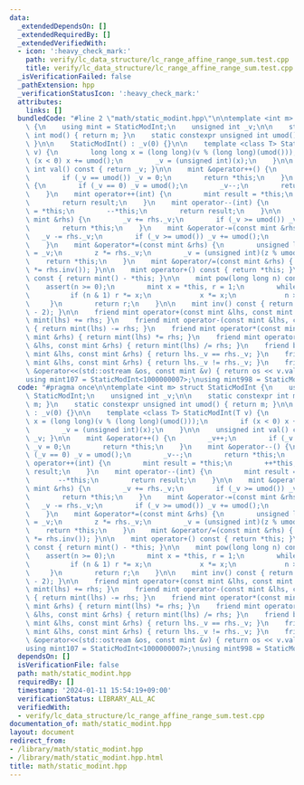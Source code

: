 ```yaml
---
data:
  _extendedDependsOn: []
  _extendedRequiredBy: []
  _extendedVerifiedWith:
  - icon: ':heavy_check_mark:'
    path: verify/lc_data_structure/lc_range_affine_range_sum.test.cpp
    title: verify/lc_data_structure/lc_range_affine_range_sum.test.cpp
  _isVerificationFailed: false
  _pathExtension: hpp
  _verificationStatusIcon: ':heavy_check_mark:'
  attributes:
    links: []
  bundledCode: "#line 2 \"math/static_modint.hpp\"\n\ntemplate <int m> struct StaticModInt\
    \ {\n    using mint = StaticModInt;\n    unsigned int _v;\n\n    static constexpr\
    \ int mod() { return m; }\n    static constexpr unsigned int umod() { return m;\
    \ }\n\n    StaticModInt() : _v(0) {}\n\n    template <class T> StaticModInt(T\
    \ v) {\n        long long x = (long long)(v % (long long)(umod()));\n        if\
    \ (x < 0) x += umod();\n        _v = (unsigned int)(x);\n    }\n\n    unsigned\
    \ int val() const { return _v; }\n\n    mint &operator++() {\n        _v++;\n\
    \        if (_v == umod()) _v = 0;\n        return *this;\n    }\n    mint &operator--()\
    \ {\n        if (_v == 0) _v = umod();\n        _v--;\n        return *this;\n\
    \    }\n    mint operator++(int) {\n        mint result = *this;\n        ++*this;\n\
    \        return result;\n    }\n    mint operator--(int) {\n        mint result\
    \ = *this;\n        --*this;\n        return result;\n    }\n\n    mint &operator+=(const\
    \ mint &rhs) {\n        _v += rhs._v;\n        if (_v >= umod()) _v -= umod();\n\
    \        return *this;\n    }\n    mint &operator-=(const mint &rhs) {\n     \
    \   _v -= rhs._v;\n        if (_v >= umod()) _v += umod();\n        return *this;\n\
    \    }\n    mint &operator*=(const mint &rhs) {\n        unsigned long long z\
    \ = _v;\n        z *= rhs._v;\n        _v = (unsigned int)(z % umod());\n    \
    \    return *this;\n    }\n    mint &operator/=(const mint &rhs) { return (*this\
    \ *= rhs.inv()); }\n\n    mint operator+() const { return *this; }\n    mint operator-()\
    \ const { return mint() - *this; }\n\n    mint pow(long long n) const {\n    \
    \    assert(n >= 0);\n        mint x = *this, r = 1;\n        while (n) {\n  \
    \          if (n & 1) r *= x;\n            x *= x;\n            n >>= 1;\n   \
    \     }\n        return r;\n    }\n\n    mint inv() const { return pow(umod()\
    \ - 2); }\n\n    friend mint operator+(const mint &lhs, const mint &rhs) { return\
    \ mint(lhs) += rhs; }\n    friend mint operator-(const mint &lhs, const mint &rhs)\
    \ { return mint(lhs) -= rhs; }\n    friend mint operator*(const mint &lhs, const\
    \ mint &rhs) { return mint(lhs) *= rhs; }\n    friend mint operator/(const mint\
    \ &lhs, const mint &rhs) { return mint(lhs) /= rhs; }\n    friend bool operator==(const\
    \ mint &lhs, const mint &rhs) { return lhs._v == rhs._v; }\n    friend bool operator!=(const\
    \ mint &lhs, const mint &rhs) { return lhs._v != rhs._v; }\n    friend std::ostream\
    \ &operator<<(std::ostream &os, const mint &v) { return os << v.val(); }\n};\n\
    using mint107 = StaticModInt<1000000007>;\nusing mint998 = StaticModInt<998244353>;\n"
  code: "#pragma once\n\ntemplate <int m> struct StaticModInt {\n    using mint =\
    \ StaticModInt;\n    unsigned int _v;\n\n    static constexpr int mod() { return\
    \ m; }\n    static constexpr unsigned int umod() { return m; }\n\n    StaticModInt()\
    \ : _v(0) {}\n\n    template <class T> StaticModInt(T v) {\n        long long\
    \ x = (long long)(v % (long long)(umod()));\n        if (x < 0) x += umod();\n\
    \        _v = (unsigned int)(x);\n    }\n\n    unsigned int val() const { return\
    \ _v; }\n\n    mint &operator++() {\n        _v++;\n        if (_v == umod())\
    \ _v = 0;\n        return *this;\n    }\n    mint &operator--() {\n        if\
    \ (_v == 0) _v = umod();\n        _v--;\n        return *this;\n    }\n    mint\
    \ operator++(int) {\n        mint result = *this;\n        ++*this;\n        return\
    \ result;\n    }\n    mint operator--(int) {\n        mint result = *this;\n \
    \       --*this;\n        return result;\n    }\n\n    mint &operator+=(const\
    \ mint &rhs) {\n        _v += rhs._v;\n        if (_v >= umod()) _v -= umod();\n\
    \        return *this;\n    }\n    mint &operator-=(const mint &rhs) {\n     \
    \   _v -= rhs._v;\n        if (_v >= umod()) _v += umod();\n        return *this;\n\
    \    }\n    mint &operator*=(const mint &rhs) {\n        unsigned long long z\
    \ = _v;\n        z *= rhs._v;\n        _v = (unsigned int)(z % umod());\n    \
    \    return *this;\n    }\n    mint &operator/=(const mint &rhs) { return (*this\
    \ *= rhs.inv()); }\n\n    mint operator+() const { return *this; }\n    mint operator-()\
    \ const { return mint() - *this; }\n\n    mint pow(long long n) const {\n    \
    \    assert(n >= 0);\n        mint x = *this, r = 1;\n        while (n) {\n  \
    \          if (n & 1) r *= x;\n            x *= x;\n            n >>= 1;\n   \
    \     }\n        return r;\n    }\n\n    mint inv() const { return pow(umod()\
    \ - 2); }\n\n    friend mint operator+(const mint &lhs, const mint &rhs) { return\
    \ mint(lhs) += rhs; }\n    friend mint operator-(const mint &lhs, const mint &rhs)\
    \ { return mint(lhs) -= rhs; }\n    friend mint operator*(const mint &lhs, const\
    \ mint &rhs) { return mint(lhs) *= rhs; }\n    friend mint operator/(const mint\
    \ &lhs, const mint &rhs) { return mint(lhs) /= rhs; }\n    friend bool operator==(const\
    \ mint &lhs, const mint &rhs) { return lhs._v == rhs._v; }\n    friend bool operator!=(const\
    \ mint &lhs, const mint &rhs) { return lhs._v != rhs._v; }\n    friend std::ostream\
    \ &operator<<(std::ostream &os, const mint &v) { return os << v.val(); }\n};\n\
    using mint107 = StaticModInt<1000000007>;\nusing mint998 = StaticModInt<998244353>;"
  dependsOn: []
  isVerificationFile: false
  path: math/static_modint.hpp
  requiredBy: []
  timestamp: '2024-01-11 15:54:19+09:00'
  verificationStatus: LIBRARY_ALL_AC
  verifiedWith:
  - verify/lc_data_structure/lc_range_affine_range_sum.test.cpp
documentation_of: math/static_modint.hpp
layout: document
redirect_from:
- /library/math/static_modint.hpp
- /library/math/static_modint.hpp.html
title: math/static_modint.hpp
---
```

